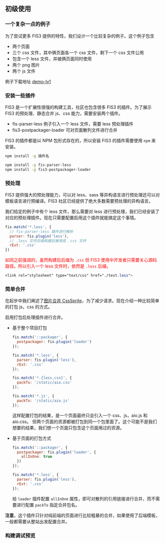 ## 初级使用

### 一个复杂一点的例子

为了尝试更多 FIS3 提供的特性，我们设计一个比较复杂的例子。这个例子包含

- 两个页面
- 三个 css 文件，其中俩页面各一个 css 文件，剩下一个 css 文件公用
- 包含一个 less 文件，并被俩页面同时使用
- 两个 png 图片
- 两个 js 文件

例子下载地址 [demo-lv1](https://github.com/fex-team/fis3/blob/dev/doc/demo/demo-lv1.tar.gz)

### 安装一些插件

FIS3 是一个扩展性很强的构建工具，社区也包含很多 FIS3 的插件。为了展示 FIS3 的预处理、静态合并 js、css 能力，需要安装两个插件。

- fis-parser-less 例子引入一个 less 文件，需要 less 预处理插件
- fis3-postpackager-loader 可对页面散列文件进行合并

FIS3 的插件都是以 NPM 包形式存在的，所以安装 FIS3 的插件需要使用 `npm` 来安装。

```bash
npm install -g 插件名
```

```bash
npm install -g fis-parser-less
npm install -g fis3-postpackager-loader
```

### 预处理

FIS3 提供强大的预处理能力，可以对 less、sass 等异构语言进行预处理还可以对模板语言进行预编译。FIS3 社区已经提供了绝大多数需要预处理的异构语言。

我们给定的例子中有个 less 文件，那么需要对 less 进行预处理，我们已经安装了对应的预处理插件。现在只需要配置启用这个插件就能搞定这个事情。

```js
fis.match('*.less', {
  // fis-parser-less 插件进行解析
  parser: fis.plugin('less'),
  // .less 文件后缀构建后被改成 .css 文件
  rExt: '.css'
})
```

<font color="red">如同之前强调的，虽然构建后后缀为 `.css` 但 FIS3 使用中开发者只需要关心源码路径。所以引入一个 less 文件时，依然是 `.less` 后缀。</font>

```css
<link rel="stylesheet" type="text/css" href="./test.less">
```

### 简单合并

在起步中我们阐述了[图片合并 CssSprite](./beginning/release.md#CssSprite图片合并)，为了减少请求。现在介绍一种比较简单的打包 js，css 的方式。

启用打包后处理插件进行合并。

- 基于整个项目打包

  ```js
  fis.match('::packager', {
    postpackager: fis.plugin('loader')
  });

  fis.match('*.less', {
    parser: fis.plugin('less'),
    rExt: '.css'
  });

  fis.match('*.{less,css}', {
    packTo: '/static/aio.css'
  });

  fis.match('*.js', {
    packTo: '/static/aio.js'
  });
  ```

  这样配置打包的结果，是一个页面最终只会引入一个 css、js，aio.js 和 aio.css。
  但两个页面的资源都被打包到同一个包里面了。这个可能不是我们想要的结果，我们想一个页面只包含这个页面用过的资源。

- 基于页面的打包方式

  ```js
  fis.match('::packager', {
    postpackager: fis.plugin('loader', {
      allInOne: true
    })
  });

  fis.match('*.less', {
    parser: fis.plugin('less'),
    rExt: '.css'
  });
  ```
  给 `loader` 插件配置 `allInOne` 属性，即可对散列的引用链接进行合并，而不需要进行配置 `packTo` 指定合并包名。

**注意**，这个插件只针对纯前端的页面进行比较粗暴的合并，如果使用了后端模板，一般都需要从整站出发配置合并。

### 构建调试预览